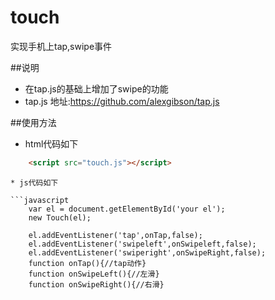 touch
=====

实现手机上tap,swipe事件

##说明
 *  在tap.js的基础上增加了swipe的功能
 *  tap.js 地址:https://github.com/alexgibson/tap.js

##使用方法
* html代码如下

```html
	<script src="touch.js"></script>
```
```
* js代码如下

```javascript
	var el = document.getElementById('your el');
	new Touch(el);

	el.addEventListener('tap',onTap,false);
	el.addEventListener('swipeleft',onSwipeleft,false);
	el.addEventListener('swiperight',onSwipeRight,false);
	function onTap(){//tap动作}
	function onSwipeLeft(){//左滑}
	function onSwipeRight(){//右滑}

```
